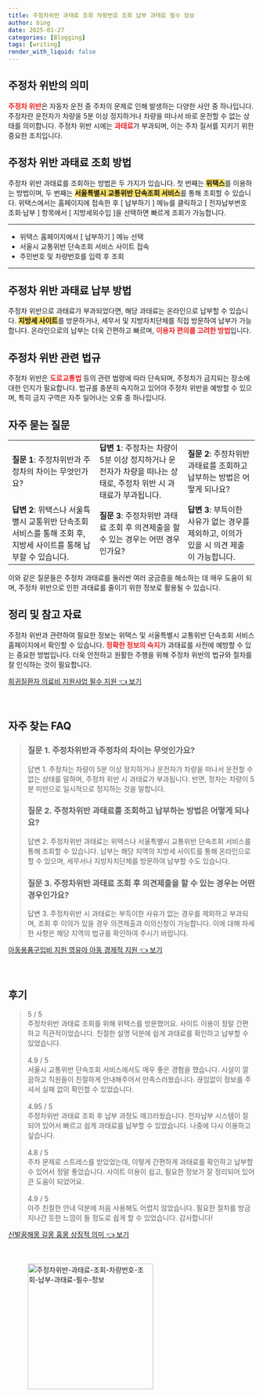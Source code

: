 ```yaml
---
title: 주정차위반 과태료 조회 차량번호 조회 납부 과태료 필수 정보
author: bing
date: 2025-01-27
categories: [Blogging]
tags: [writing]
render_with_liquid: false
---
```



<h2 id='주정차위반과태료의의미'>주정차 위반의 의미</h2>

<p><b><span style="color: #ee2323;">주정차 위반</span></b>은 자동차 운전 중 주차의 문제로 인해 발생하는 다양한 사안 중 하나입니다. 주정차란 운전자가 차량을 5분 이상 정지하거나 차량을 떠나서 바로 운전할 수 없는 상태를 의미합니다. 주정차 위반 시에는 <b><span style="color: #ee2323;">과태료</span></b>가 부과되며, 이는 주차 질서를 지키기 위한 중요한 조치입니다.</p>

<h2 id='주정차위반과태료조회방법'>주정차 위반 과태료 조회 방법</h2>

<p>주정차 위반 과태료를 조회하는 방법은 두 가지가 있습니다. 첫 번째는 <b><span style="background-color: #ffe066;">위택스</span></b>를 이용하는 방법이며, 두 번째는 <b><span style="background-color: #ffe066;">서울특별시 교통위반 단속조회 서비스</span></b>를 통해 조회할 수 있습니다. 위택스에서는 홈페이지에 접속한 후 [ 납부하기 ] 메뉴를 클릭하고 [ 전자납부번호 조회·납부 ] 항목에서 [ 지방세외수입 ]을 선택하면 빠르게 조회가 가능합니다.</p>

<hr />

<ul>
    <li>위택스 홈페이지에서 [ 납부하기 ] 메뉴 선택</li>
    <li>서울시 교통위반 단속조회 서비스 사이트 접속</li>
    <li>주민번호 및 차량번호를 입력 후 조회</li>
</ul>

<hr />

<h2 id='주정차위반과태료납부방법'>주정차 위반 과태료 납부 방법</h2>

<p>주정차 위반으로 과태료가 부과되었다면, 해당 과태료는 온라인으로 납부할 수 있습니다. <b><span style="background-color: #ffe066;">지방세 사이트</span></b>를 방문하거나, 세무서 및 지방자치단체를 직접 방문하여 납부가 가능합니다. 온라인으로의 납부는 더욱 간편하고 빠르며, <b><span style="color: #ee2323;">이용자 편의를 고려한 방법</span></b>입니다.</p>

<h2 id='주정차위반관련법규'>주정차 위반 관련 법규</h2>

<p>주정차 위반은 <b><span style="color: #ee2323;">도로교통법</span></b> 등의 관련 법령에 따라 단속되며, 주정차가 금지되는 장소에 대한 인지가 필요합니다. 법규를 충분히 숙지하고 있어야 주정차 위반을 예방할 수 있으며, 특히 금지 구역은 자주 일어나는 오류 중 하나입니다.</p>

<h2 id='자주묻는질문'>자주 묻는 질문</h2>

<table>
    <tr>
        <td><b>질문 1</b>: 주정차위반과 주정차의 차이는 무엇인가요?</td>
        <td><b>답변 1</b>: 주정차는 차량이 5분 이상 정지하거나 운전자가 차량을 떠나는 상태로, 주정차 위반 시 과태료가 부과됩니다.</td>
        <td><b>질문 2</b>: 주정차위반 과태료를 조회하고 납부하는 방법은 어떻게 되나요?</td>
    </tr>
    <tr>
        <td><b>답변 2</b>: 위택스나 서울특별시 교통위반 단속조회 서비스를 통해 조회 후, 지방세 사이트를 통해 납부할 수 있습니다.</td>
        <td><b>질문 3</b>: 주정차위반 과태료 조회 후 의견제출을 할 수 있는 경우는 어떤 경우인가요?</td>
        <td><b>답변 3</b>: 부득이한 사유가 없는 경우를 제외하고, 이의가 있을 시 의견 제출이 가능합니다.</td>
    </tr>
</table>

<p>이와 같은 질문들은 주정차 과태료를 둘러싼 여러 궁금증을 해소하는 데 매우 도움이 되며, 주정차 위반으로 인한 과태료를 줄이기 위한 정보로 활용될 수 있습니다.</p>

<h2 id='정리및출처'>정리 및 참고 자료</h2>

<p>주정차 위반과 관련하여 필요한 정보는 위택스 및 서울특별시 교통위반 단속조회 서비스 홈페이지에서 확인할 수 있습니다. <b><span style="color: #ee2323;">정확한 정보의 숙지</span></b>가 과태료를 사전에 예방할 수 있는 중요한 방법입니다. 더욱 안전하고 원활한 주행을 위해 주정차 위반의 법규와 절차를 잘 인식하는 것이 필요합니다.</p>


<p><a class="click-button" title="희귀질환자 의료비 지원사업 필수 지원" href="https://afficreate.github.io/posts/%ED%9D%AC%EA%B7%80%EC%A7%88%ED%99%98%EC%9E%90-%EC%9D%98%EB%A3%8C%EB%B9%84-%EC%A7%80%EC%9B%90%EC%82%AC%EC%97%85-%ED%95%84%EC%88%98-%EC%A7%80%EC%9B%90/" rel="dofollow">희귀질환자 의료비 지원사업 필수 지원 👈 보기</a></p><br>
<h2 id='자주_찾는_FAQ'>자주 찾는 FAQ</h2>
<div itemscope="" itemtype="https://schema.org/FAQPage"> 
<blockquote> 
<div itemscope="" itemprop="mainEntity" itemtype="https://schema.org/Question"> 
<h3 itemprop="name">질문 1. 주정차위반과 주정차의 차이는 무엇인가요?</h3> 
<div itemscope="" itemprop="acceptedAnswer" itemtype="https://schema.org/Answer"> 
<span itemprop="text"> 
<p>답변 1. 주정차는 차량이 5분 이상 정지하거나 운전자가 차량을 떠나서 운전할 수 없는 상태를 말하며, 주정차 위반 시 과태료가 부과됩니다. 반면, 정차는 차량이 5분 미만으로 일시적으로 정지하는 것을 말합니다.</p> 
</span> 
</div> 
</div> 
<div itemscope="" itemprop="mainEntity" itemtype="https://schema.org/Question"> 
<h3 itemprop="name">질문 2. 주정차위반 과태료를 조회하고 납부하는 방법은 어떻게 되나요?</h3> 
<div itemscope="" itemprop="acceptedAnswer" itemtype="https://schema.org/Answer"> 
<span itemprop="text"> 
<p>답변 2. 주정차위반 과태료는 위택스나 서울특별시 교통위반 단속조회 서비스를 통해 조회할 수 있습니다. 납부는 해당 지역의 지방세 사이트를 통해 온라인으로 할 수 있으며, 세무서나 지방자치단체를 방문하여 납부할 수도 있습니다.</p> 
</span> 
</div> 
</div> 
<div itemscope="" itemprop="mainEntity" itemtype="https://schema.org/Question"> 
<h3 itemprop="name">질문 3. 주정차위반 과태료 조회 후 의견제출을 할 수 있는 경우는 어떤 경우인가요?</h3> 
<div itemscope="" itemprop="acceptedAnswer" itemtype="https://schema.org/Answer"> 
<span itemprop="text"> 
<p>답변 3. 주정차위반 시 과태료는 부득이한 사유가 없는 경우를 제외하고 부과되며, 조회 후 이의가 있을 경우 의견제출과 이의신청이 가능합니다. 이에 대해 자세한 사항은 해당 지역의 법규를 확인하여 주시기 바랍니다.</p> 
</span> 
</div> 
</div> 
</blockquote> 
</div>
<p><a class="click-button" title="아동용품구입비 지원 영유아 아동 경제적 지원" href="https://afficreate.github.io/posts/%EC%95%84%EB%8F%99%EC%9A%A9%ED%92%88%EA%B5%AC%EC%9E%85%EB%B9%84-%EC%A7%80%EC%9B%90-%EC%98%81%EC%9C%A0%EC%95%84-%EC%95%84%EB%8F%99-%EA%B2%BD%EC%A0%9C%EC%A0%81-%EC%A7%80%EC%9B%90/" rel="dofollow">아동용품구입비 지원 영유아 아동 경제적 지원 👈 보기</a></p><br>
<h2 id='후기'>후기</h2>
<div itemscope itemtype="https://schema.org/Product">
  <blockquote>
  <div itemprop="review" itemscope itemtype="https://schema.org/Review">
      <div itemprop="reviewRating" itemscope itemtype="https://schema.org/Rating"> <span itemprop="ratingValue">5</span> / <span itemprop="bestRating">5</span> </div>
      <span itemprop="reviewBody">주정차위반 과태료 조회를 위해 위택스를 방문했어요. 사이트 이용이 정말 간편하고 직관적이었습니다. 친절한 설명 덕분에 쉽게 과태료를 확인하고 납부할 수 있었습니다.</span>
  </div>
  <br>
  <div itemprop="review" itemscope itemtype="https://schema.org/Review">
      <div itemprop="reviewRating" itemscope itemtype="https://schema.org/Rating"> <span itemprop="ratingValue">4.9</span> / <span itemprop="bestRating">5</span> </div>
      <span itemprop="reviewBody">서울시 교통위반 단속조회 서비스에서도 매우 좋은 경험을 했습니다. 시설이 깔끔하고 직원들이 친절하게 안내해주어서 만족스러웠습니다. 끊임없이 정보를 주셔서 실패 없이 확인할 수 있었습니다.</span>
  </div>
  <br>
  <div itemprop="review" itemscope itemtype="https://schema.org/Review">
      <div itemprop="reviewRating" itemscope itemtype="https://schema.org/Rating"> <span itemprop="ratingValue">4.95</span> / <span itemprop="bestRating">5</span> </div>
      <span itemprop="reviewBody">주정차위반 과태료 조회 후 납부 과정도 매끄러웠습니다. 전자납부 시스템이 잘 되어 있어서 빠르고 쉽게 과태료를 납부할 수 있었습니다. 나중에 다시 이용하고 싶습니다.</span>
  </div>
  <br>
  <div itemprop="review" itemscope itemtype="https://schema.org/Review">
      <div itemprop="reviewRating" itemscope itemtype="https://schema.org/Rating"> <span itemprop="ratingValue">4.8</span> / <span itemprop="bestRating">5</span> </div>
      <span itemprop="reviewBody">주차 문제로 스트레스를 받았었는데, 이렇게 간편하게 과태료를 확인하고 납부할 수 있어서 정말 좋았습니다. 사이트 이용이 쉽고, 필요한 정보가 잘 정리되어 있어 큰 도움이 되었어요.</span>
  </div>
  <br>
  <div itemprop="review" itemscope itemtype="https://schema.org/Review">
      <div itemprop="reviewRating" itemscope itemtype="https://schema.org/Rating"> <span itemprop="ratingValue">4.9</span> / <span itemprop="bestRating">5</span> </div>
      <span itemprop="reviewBody">아주 친절한 안내 덕분에 처음 사용해도 어렵지 않았습니다. 필요한 절차를 방금 지나간 듯한 느낌이 들 정도로 쉽게 할 수 있었습니다. 감사합니다!</span>
  </div>
  </blockquote>
</div>
<p><a class="click-button" title="신발꿈해몽 길몽 흉몽 상징적 의미" href="https://afficreate.github.io/posts/%EC%8B%A0%EB%B0%9C%EA%BF%88%ED%95%B4%EB%AA%BD-%EA%B8%B8%EB%AA%BD-%ED%9D%89%EB%AA%BD-%EC%83%81%EC%A7%95%EC%A0%81-%EC%9D%98%EB%AF%B8/" rel="dofollow">신발꿈해몽 길몽 흉몽 상징적 의미 👈 보기</a></p><br>
<figure class="image"><img src="https://afficreate.github.io/assets/img/thumbnail/주정차위반-과태료-조회-차량번호-조회-납부-과태료-필수-정보.webp" alt="주정차위반-과태료-조회-차량번호-조회-납부-과태료-필수-정보" width="256" height="256"></figure>